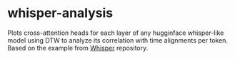 # whisper-analysis
Plots cross-attention heads for each layer of any hugginface whisper-like model using DTW to analyze its correlation with time alignments per token. Based on the example from [Whisper](https://github.com/openai/whisper/blob/main/notebooks/Multilingual_ASR.ipynb) repository.
